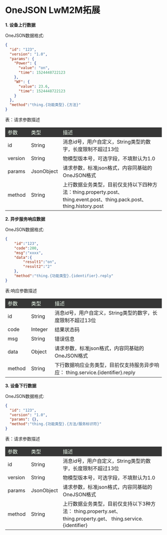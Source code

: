 # OneJSON LwM2M拓展

**1. 设备上行数据**

OneJSON数据格式:

````json
{
  "id": "123",
  "version": "1.0",
  "params": {
    "Power": {
      "value": "on",
      "time": 1524448722123
    },
    "WF": {
      "value": 23.6,
      "time": 1524448722123
    }
  },
  "method":"thing.{功能类型}.{方法}"
}
````

表：请求参数描述

<table>
<tr style="background-color:#363636; color:#F0FFF0;"><td width="15%">参数</td><td>类型</td><td width="70%">描述</td></tr>
<tr><td>id</td><td>String</td><td>消息id号，用户自定义，String类型的数字，长度限制不超过13位</td></tr>
<tr><td>version</td><td>String</td><td>物模型版本号，可选字段，不填默认为1.0</td></tr>
<tr><td>params</td><td>JsonObject</td><td>请求参数，标准json格式，内容同基础的OneJSON格式</td></tr>
<tr><td>method</td><td>String</td><td>上行数据业务类型，目前仅支持以下四种方法：thing.property.post、thing.event.post、thing.pack.post、thing.history.post</td></tr>
</table>

**2. 异步服务响应数据**

OneJSON数据格式:

````json
{
    "id":"123",
    "code":200,
    "msg":"xxxx",
    "data":{
        "result1":"on",
        "result2":"2"
    },
    "method":"thing.{功能类型}.{identifier}.reply"
}
````

表:响应参数描述

<table>
<tr style="background-color:#363636; color:#F0FFF0;"><td width="15%">参数</td><td>类型</td><td width="70%">描述</td></tr>
<tr><td>id</td><td>String</td><td>消息id号，用户自定义，String类型的数字，长度限制不超过13位</td></tr>
<tr><td>code</td><td>Integer</td><td>结果状态码</td></tr>
<tr><td>msg</td><td>String</td><td>错误信息</td></tr>
<tr><td>data</td><td>Object</td><td>请求参数，标准json格式，内容同基础的OneJSON格式</td></tr>
<tr><td>method</td><td>String</td><td>下行数据响应业务类型，目前仅支持服务异步响应：
thing.service.{identifier}.reply</td></tr>
</table>

**3. 设备下行数据**

OneJSON数据格式:

````json
{
  "id": "123",
  "version": "1.0",
  "params": {},
  "method":"thing.{功能类型}.{方法/服务标识符}"
}
````

表：请求参数描述

<table>
<tr style="background-color:#363636; color:#F0FFF0;"><td width="15%">参数</td><td>类型</td><td width="70%">描述</td></tr>
<tr><td>id</td><td>String</td><td>消息id号，用户自定义，String类型的数字，长度限制不超过13位</td></tr>
<tr><td>version</td><td>String</td><td>物模型版本号，可选字段，不填默认为1.0</td></tr>
<tr><td>params</td><td>JsonObject</td><td>请求参数，标准json格式，内容同基础的OneJSON格式</td></tr>
<tr><td>method</td><td>String</td><td>上行数据业务类型，目前仅支持以下3种方法：
thing.property.set、
thing.property.get、
thing.service.{identifier}</td></tr>
</table>